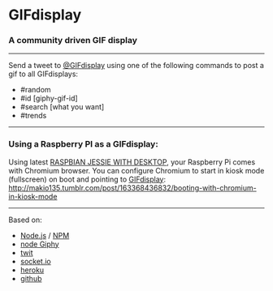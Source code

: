 # GIFdisplay
### A community driven GIF display
___

Send a tweet to [@GIFdisplay](https://twitter.com/gifdisplay) using one of the following commands to post a gif to all GIFdisplays:
- #random
- #id [giphy-gif-id]
- #search [what you want]
- #trends

___

### Using a Raspberry PI as a GIFdisplay:  
Using latest [RASPBIAN JESSIE WITH DESKTOP](https://www.raspberrypi.org/downloads/raspbian/), your Raspberry Pi comes with Chromium browser. You can configure Chromium to start in kiosk mode (fullscreen) on boot and pointing to [GIFdisplay](https://gifdisplay.herokuapp.com/):   
http://makio135.tumblr.com/post/163368436832/booting-with-chromium-in-kiosk-mode

___

Based on:
- [Node.js](https://nodejs.org) / [NPM](https://www.npmjs.com/)
- [node Giphy](https://github.com/jcblw/node-giphy)
- [twit](https://github.com/ttezel/twit)
- [socket.io](https://socket.io/)
- [heroku](https://heroku.com)
- [github](https://github.com)
